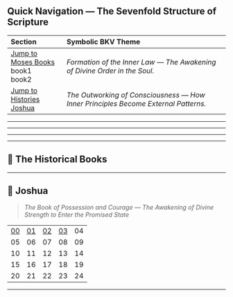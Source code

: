 

## Quick Navigation — The Sevenfold Structure of Scripture

| Section | Symbolic BKV Theme |
| :--- | :--- |
| [Jump to Moses Books](#moses) <br>book1<br>book2 | *Formation of the Inner Law — The Awakening of Divine Order in the Soul.* |
| [Jump to Histories](#histories) <br> [Joshua](#Joshua) <br> | *The Outworking of Consciousness — How Inner Principles Become External Patterns.* |

---





---








---







---







<a id="histories"></a>  
## <span class="color-histories">🏺 The Historical Books</span>

---

## 📖 Joshua  
> _The Book of Possession and Courage — The Awakening of Divine Strength to Enter the Promised State_

|   |   |   |   |   |
|---|---|---|---|---|
| [00](Joshua_00.md) | [01](Joshua_01.md) | [02](Joshua_02.md) | [03](Joshua_03.md) | 04 |
| 05 | 06 | 07 | 08 | 09 |
| 10 | 11 | 12 | 13 | 14 |
| 15 | 16 | 17 | 18 | 19 |
| 20 | 21 | 22 | 23 | 24 |

---


